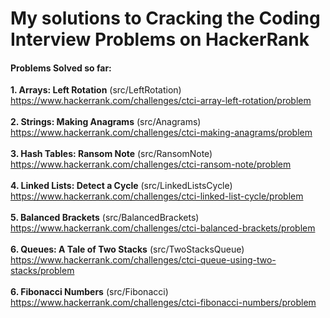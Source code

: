 # My solutions to Cracking the Coding Interview Problems on HackerRank
#### Problems Solved so far:
**1. Arrays: Left Rotation** (src/LeftRotation)<br>
https://www.hackerrank.com/challenges/ctci-array-left-rotation/problem <br>
<br>
**2. Strings:  Making Anagrams** (src/Anagrams)<br>
https://www.hackerrank.com/challenges/ctci-making-anagrams/problem <br>
<br>
**3. Hash Tables: Ransom Note** (src/RansomNote)<br>
https://www.hackerrank.com/challenges/ctci-ransom-note/problem <br>
<br>
**4. Linked Lists: Detect a Cycle** (src/LinkedListsCycle)<br>
https://www.hackerrank.com/challenges/ctci-linked-list-cycle/problem <br>
<br>
**5. Balanced Brackets** (src/BalancedBrackets)<br>
https://www.hackerrank.com/challenges/ctci-balanced-brackets/problem <br>
<br>
**6. Queues: A Tale of Two Stacks** (src/TwoStacksQueue)<br>
https://www.hackerrank.com/challenges/ctci-queue-using-two-stacks/problem <br>
<br>
**6. Fibonacci Numbers** (src/Fibonacci)<br>
https://www.hackerrank.com/challenges/ctci-fibonacci-numbers/problem <br>

